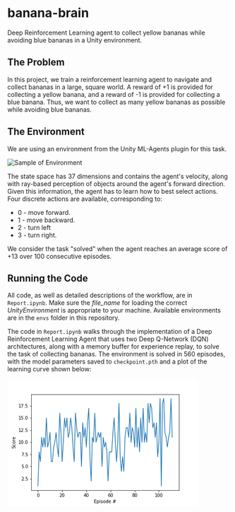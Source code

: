 # banana-brain
Deep Reinforcement Learning agent to collect yellow bananas while avoiding blue bananas in a Unity environment.

## The Problem
In this project, we train a reinforcement learning agent to navigate and collect bananas in a large, square world. A reward of +1 is provided for collecting a yellow banana, and a reward of -1 is provided for collecting a blue banana. Thus, we want to collect as many yellow bananas as possible while avoiding blue bananas.

## The Environment
We are using an environment from the Unity ML-Agents plugin for this task.

![Sample of Environment](https://video.udacity-data.com/topher/2018/June/5b1ab4b0_banana/banana.gif)

The state space has 37 dimensions and contains the agent's velocity, along with ray-based perception of objects around the agent's forward direction. Given this information, the agent has to learn how to best select actions. Four discrete actions are available, corresponding to:

  * 0 - move forward.
  * 1 - move backward.
  * 2 - turn left
  * 3 - turn right.

We consider the task "solved" when the agent reaches an average score of +13 over 100 consecutive episodes.

## Running the Code
All code, as well as detailed descriptions of the workflow, are in ```Report.ipynb```. Make sure the *file\_name* for loading the correct _UnityEnvironment_ is appropriate to your machine. Available environments are in the ```envs``` folder in this repository.

The code in ```Report.ipynb``` walks through the implementation of a Deep Reinforcement Learning Agent that uses two Deep Q-Network (DQN) architectures, along with a memory buffer for experience replay, to solve the task of collecting bananas. The environment is solved in 560 episodes, with the model parameters saved to ```checkpoint.pth``` and a plot of the learning curve shown below:

![Learning Curve](learning_curve.png)
